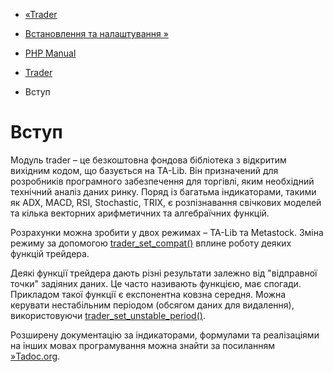 - [«Trader](book.trader.md)
- [Встановлення та налаштування »](trader.setup.md)

- [PHP Manual](index.md)
- [Trader](book.trader.md)
-   Вступ

# Вступ

Модуль trader – це безкоштовна фондова бібліотека з відкритим вихідним
кодом, що базується на TA-Lib. Він призначений для розробників
програмного забезпечення для торгівлі, яким необхідний технічний
аналіз даних ринку. Поряд із багатьма індикаторами, такими
як ADX, MACD, RSI, Stochastic, TRIX, є розпізнавання свічкових
моделей та кілька векторних арифметичних та алгебраїчних функцій.

Розрахунки можна зробити у двох режимах – TA-Lib та Metastock. Зміна
режиму за допомогою [trader_set_compat()](function.trader-set-compat.md)
вплине роботу деяких функцій трейдера.

Деякі функції трейдера дають різні результати залежно від
"відправної точки" задіяних даних. Це часто називають функцією,
має спогади. Прикладом такої функції є експонентна
ковзна середня. Можна керувати нестабільним періодом (обсягом
даних для видалення), використовуючи
[trader_set_unstable_period()](function.trader-set-unstable-period.md).

Розширену документацію за індикаторами, формулами та реалізаціями на
інших мовах програмування можна знайти за посиланням
[»Tadoc.org](http://tadoc.org/).
